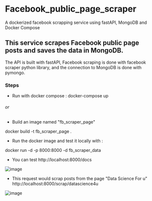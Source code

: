 # Facebook_public_page_scraper
A dockerized facebook scrapping service using fastAPI, MongoDB and Docker Compose


## This service scrapes Facebook public page posts and saves the data in MongoDB.

The API is built with fastAPI, Facebook scraping is done with facebook scraper python library, and the connection to MongoDB is done with pymongo.

### Steps 

- Run with docker compose :
docker-compose up

###### or 

- Build an image named "fb_scraper_page"

docker build -t fb_scraper_page .

- Run the docker image and test it locally with :

docker run -d -p 8000:8000 -d fb_scraper_data

- You can test http://localhost:8000/docs

![image](https://user-images.githubusercontent.com/62955267/182715040-af317ccd-1621-44b6-bbd5-80bffc104eac.png)



- This request would scrap posts from the page "Data Science For u"
 http://localhost:8000/scrap/datascience4u


![image](https://user-images.githubusercontent.com/62955267/182714643-68f03cb0-27d6-4785-a004-fb2f75e554c4.png)



